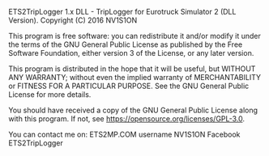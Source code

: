 ETS2TripLogger 1.x DLL - TripLogger for Eurotruck Simulator 2 (DLL Version).
Copyright (C) 2016 NV1S1ON

This program is free software: you can redistribute it and/or modify
it under the terms of the GNU General Public License as published by
the Free Software Foundation, either version 3 of the License, or
any later version.

This program is distributed in the hope that it will be useful,
but WITHOUT ANY WARRANTY; without even the implied warranty of
MERCHANTABILITY or FITNESS FOR A PARTICULAR PURPOSE.  See the
GNU General Public License for more details.

You should have received a copy of the GNU General Public License
along with this program.  If not, see <https://opensource.org/licenses/GPL-3.0>.

You can contact me on:
ETS2MP.COM username NV1S1ON
Facebook ETS2TripLogger
